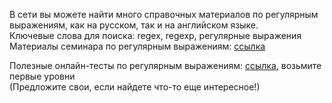 В сети вы можете найти много справочных материалов по регулярным выражениям, как на русском, так и на английском языке.  
Ключевые слова для поиска: regex, regexp, регулярные выражения  
Материалы семинара по регулярным выражениям: [ссылка](3RegExp.md)  

Полезные онлайн-тесты по регулярным выражениям: [ссылка](https://regex101.com/quiz), возьмите первые уровни   
(Предложите свои, если найдете что-то еще интересное!)  
